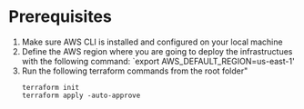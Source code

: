 # Prerequisites

1. Make sure AWS CLI is installed and configured on your local machine
2. Define the AWS region where you are going to deploy the infrastructues with the following command:
   `export AWS_DEFAULT_REGION=us-east-1'
3. Run the following terraform commands from the root folder"
   ```
   terraform init
   terraform apply -auto-approve
   ```
